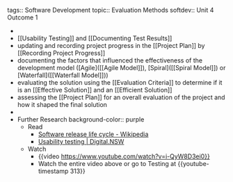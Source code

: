 tags:: Software Development
topic:: Evaluation Methods
softdev:: Unit 4 Outcome 1

-
- [[Usability Testing]] and [[Documenting Test Results]]
- updating and recording project progress in the [[Project Plan]] by [[Recording Project Progress]]
- documenting the factors that influenced the effectiveness of the development model ([Agile]([[Agile Model]]), [Spiral]([[Spiral Model]]) or [Waterfall]([[Waterfall Model]]))
- evaluating the solution using the [[Evaluation Criteria]] to determine if it is an [[Effective Solution]] and an [[Efficient Solution]]
- assessing the [[Project Plan]] for an overall evaluation of the project and how it shaped the final solution
-
- Further Research
  background-color:: purple
	- Read
		- [Software release life cycle - Wikipedia](https://en.wikipedia.org/wiki/Software_release_life_cycle)
		- [Usability testing | Digital.NSW](https://www.digital.nsw.gov.au/delivery/digital-service-toolkit/resources/user-research-methods/usability-testing)
	- Watch
		- {{video https://www.youtube.com/watch?v=i-QyW8D3ei0}}
		- Watch the entire video above or go to Testing at {{youtube-timestamp 313}}